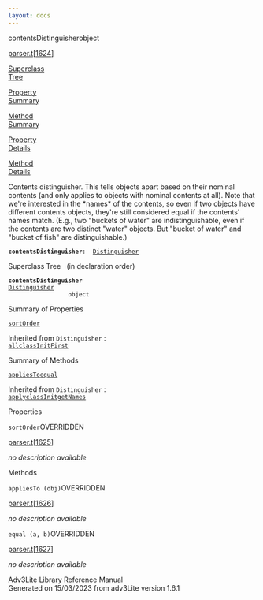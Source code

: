 ```yaml
---
layout: docs
---
```

<span class="title">contentsDistinguisher</span><span class="type">object</span>

[parser.t](../file/parser.t.html)\[[1624](../source/parser.t.html#1624)\]

[Superclass  
Tree](#_SuperClassTree_)

[Property  
Summary](#_PropSummary_)

[Method  
Summary](#_MethodSummary_)

[Property  
Details](#_Properties_)

[Method  
Details](#_Methods_)

<div class="fdesc">

Contents distinguisher. This tells objects apart based on their nominal
contents (and only applies to objects with nominal contents at all).
Note that we're interested in the \*names\* of the contents, so even if
two objects have different contents objects, they're still considered
equal if the contents' names match. (E.g., two "buckets of water" are
indistinguishable, even if the contents are two distinct "water"
objects. But "bucket of water" and "bucket of fish" are
distinguishable.)

**`contentsDistinguisher`**` :   `[`Distinguisher`](../object/Distinguisher.html)

</div>

<span id="_SuperClassTree_"></span>

<div class="mjhd">

<span class="hdln">Superclass Tree</span>   (in declaration order)

</div>

**`contentsDistinguisher`**  
[`Distinguisher`](../object/Distinguisher.html)  
`                 object`  
<span id="_PropSummary_"></span>

<div class="mjhd">

<span class="hdln">Summary of Properties</span>  

</div>

[`sortOrder`](#sortOrder)

Inherited from `Distinguisher` :  
[`all`](../object/Distinguisher.html#all)[`classInitFirst`](../object/Distinguisher.html#classInitFirst)

<span id="_MethodSummary_"></span>

<div class="mjhd">

<span class="hdln">Summary of Methods</span>  

</div>

[`appliesTo`](#appliesTo)[`equal`](#equal)

Inherited from `Distinguisher` :  
[`apply`](../object/Distinguisher.html#apply)[`classInit`](../object/Distinguisher.html#classInit)[`getNames`](../object/Distinguisher.html#getNames)

<span id="_Properties_"></span>

<div class="mjhd">

<span class="hdln">Properties</span>  

</div>

<span id="sortOrder"></span>

`sortOrder`<span class="rem">OVERRIDDEN</span>

[parser.t](../file/parser.t.html)\[[1625](../source/parser.t.html#1625)\]

<div class="desc">

*no description available*

</div>

<span id="_Methods_"></span>

<div class="mjhd">

<span class="hdln">Methods</span>  

</div>

<span id="appliesTo"></span>

`appliesTo (obj)`<span class="rem">OVERRIDDEN</span>

[parser.t](../file/parser.t.html)\[[1626](../source/parser.t.html#1626)\]

<div class="desc">

*no description available*

</div>

<span id="equal"></span>

`equal (a, b)`<span class="rem">OVERRIDDEN</span>

[parser.t](../file/parser.t.html)\[[1627](../source/parser.t.html#1627)\]

<div class="desc">

*no description available*

</div>

<div class="ftr">

Adv3Lite Library Reference Manual  
Generated on 15/03/2023 from adv3Lite version 1.6.1

</div>
